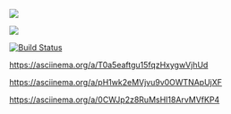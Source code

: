 <a href="https://codeclimate.com/github/daemondw/php-project-lvl1/maintainability"><img src="https://api.codeclimate.com/v1/badges/e10d51f76f68f7b899a9/maintainability" /></a>

<a href="https://codeclimate.com/github/daemondw/php-project-lvl1/test_coverage"><img src="https://api.codeclimate.com/v1/badges/e10d51f76f68f7b899a9/test_coverage" /></a>

[![Build Status](https://travis-ci.org/daemondw/php-project-lvl1.svg?branch=master)](https://travis-ci.org/daemondw/php-project-lvl1)

https://asciinema.org/a/T0a5eaftgu15fqzHxygwVjhUd

https://asciinema.org/a/pH1wk2eMVjvu9v0OWTNApUjXF

https://asciinema.org/a/0CWJp2z8RuMsHI18ArvMVfKP4